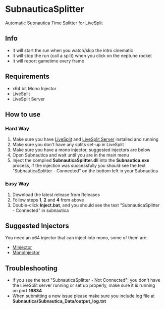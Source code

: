 # SubnauticaSplitter
Automatic Subnautica Time Splitter for LiveSplit


## Info
* It will start the run when you watch/skip the intro cinematic
* It will stop the run (call a split) when you click on the neptune rocket
* It will report gametime every frame

## Requirements
* x64 bit Mono Injector
* LiveSplit
* LiveSplit Server


## How to use
### Hard Way
1. Make sure you have [LiveSplit](http://livesplit.github.io/) and [LiveSplit Server](https://github.com/LiveSplit/LiveSplit.Server) installed and running
2. Make sure you don't have any splits set-up in LiveSplit
3. Make sure you have a mono injector, suggested injectors are below
4. Open Subnautica and wait until you are in the main menu
5. Inject the compiled **SubnauticaSplitter.dll** into the **Subnautica.exe** process, if the injection was successfully you should see the text "SubnauticaSplitter - Connected" on the bottom left in your Subnautica

### Easy Way
1. Download the latest release from Releases
2. Follow steps **1**, **2** and **4** from above
3. Double-click **Inject.bat**, and you should see the text "SubnauticaSplitter - Connected" in subnautica


## Suggested Injectors
You need an x64 injector that can inject into mono, some of them are:
* [MInjector](https://github.com/EquiFox/MInjector)
* [MonoInjector](https://github.com/Michidu/MonoInjector)


## Troubleshooting
* If you see the text "SubnauticaSplitter - Not Connected"; you don't have the LiveSplit server running or set up properly, make sure it is running on port **16834**
* When submitting a new issue please make sure you include log file at **Subnautica/Subnautica_Data/output_log.txt**
